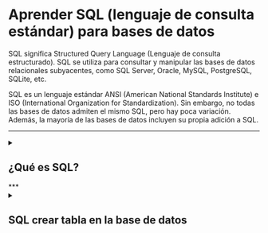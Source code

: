 # Aprender SQL (lenguaje de consulta estándar) para bases de datos

SQL significa Structured Query Language (Lenguaje de consulta estructurado). SQL se utiliza para consultar y manipular las bases de datos relacionales subyacentes, como SQL Server, Oracle, MySQL, PostgreSQL, SQLite, etc.

SQL es un lenguaje estándar ANSI (American National Standards Institute) e ISO (International Organization for Standardization). Sin embargo, no todas las bases de datos admiten el mismo SQL, pero hay poca variación. Además, la mayoría de las bases de datos incluyen su propia adición a SQL.
***

<details>  
  <summary>  
    
  ## __¿Qué es SQL?__
   </summary>

SQL significa Structured Query Language (Lenguaje de consulta estructurado). SQL se utiliza para consultar y manipular las bases de datos relacionales subyacentes, como SQL Server, Oracle, MySQL, PostgreSQL, SQLite, etc.

SQL es un lenguaje estándar ANSI (American National Standards Institute) e ISO (International Organization for Standardization). Sin embargo, no todas las bases de datos admiten el mismo SQL, pero hay poca variación. Además, la mayoría de las bases de datos incluyen su propia adición a SQL.
***
## Sintaxis SQL
SQL incluye las siguientes partes:

 - __Palabras clave:__ Las palabras clave son palabras reservadas o no reservadas. Las palabras clave reservadas en SQL son SELECT, INTO, UPDATE, DELETE, DROP, ASC, DESC, etc.
   
 - __Identificadores:__ Los identificadores son los nombres de los objetos de la base de datos como el nombre de la tabla, el nombre del esquema, el nombre de la función, etc.
   
 - __Cláusulas:__ Las cláusulas forman los componentes de las instrucciones SQL y las consultas como WHERE, GROUP BY, HAVING, ORDER BY.
   
 - __Expresión:__ Las expresiones en SQL producen valores escalares o columnas y filas de datos.
   
 - __Condiciones booleanas:__ Las condiciones son las expresiones que dan como resultado el valor booleano TRUE o FALSE. Se utilizan para limitar el efecto de las declaraciones o consultas.
 - __Consultas:__ Las consultas son las instrucciones SQL que recuperan los datos en función de criterios específicos. Las instrucciones que comienzan con la cláusula SELECT se denominan consultas porque recuperan datos de la base de datos subyacente.
   
 - __Declaraciones:__ Las instrucciones SQL pueden tener un efecto persistente en el esquema y los datos, o pueden controlar las transacciones, el flujo del programa, las conexiones, las sesiones o los 
diagnósticos. Las instrucciones INSERT, UPDATE, DROP, DELETE se denominan instrucciones SQL porque modifican la estructura o los datos de la base de datos subyacente.
***

## Clasificación SQL
SQL se clasifica en las siguientes categorías. Tenga en cuenta que las instrucciones mencionadas en las tablas siguientes pueden variar en diferentes bases de datos.

|Comandos|Descripción|
|--------|-----------|
|DDL | Lenguaje de definición de datos|
|DML | Lenguaje de manipulación de datos|
|TCL | Lenguaje de control de transferencias|
|DCL | Lenguajde de control de datos|

### DDl/ Lenguaje de definición de datos
Las instrucciones del lenguaje de definción de datos (DDL) se utilizan para definir la estructura de los datos en la base de datos, como tablas, procedemientos, funciones,vistas, etc. En la tabla siguiente se enumeran las instrucciones DDL;

|Declaración|Descripción|
|-----------|-----------|
|Create| Crear un nuevo objeto (tabla, procedimiento, función, vista, etc.) en la base de datos|
|Alter | Modificar la estructura de la base de datos|
|Drop | Eliminar objetos de la bases de datos |
|Rename | Cambiar el nombre de los objetos de la base de datos (Tabla, vista, secuencia, sinónimo privado)|
|Trucate | Quitar todos los registros de una tabla|

### DML/ Lenguaje de manipulación de datos 
Las instrucciones de lentguaje de manipulación de datos (DML) se utilizan para administrar datos dentro de un objeto de bases de datos. Permiite manipular y consultar lo exitente objetos de esquemas de bases de datos. En la siguiente tabla enumeran las instrucciones de DML 

|Declaración|Descripción|
|----|----|
|Select| Recuperar filas/columnas de una tabla |
|Insert| Insertar nuevos datos en una tabla|
|Update| Actualizar los registros existentes de una tabla |
|Delete| Eliminar los registros exitentes de una tabla |
|Merge | Inserte nuevas filas o actualice las fillas exitentes en un tabla en función de las condiciones especificas|
|Lock Table| Bloquee una o más tablas en un modo especificado. Basado en el bloqueo aplicado acceso a la tabla denegado o solo acceso real otorgado a otros usuarios|

### TLC/ Lenguaje de control de datos
Las instrucciones del lenguaje de control de transferencias (TLC) se utilizan para finalizar los cambios en los datos realizados mediante la ejecución de las intrucciones DML.

|Declaración|Descripción|
|-----------|-----------|
|Commit| Guarde permanentemente los cambios de transacción en la base de datos.|
|Rollback| Restaurar la base de datos a su estado original desde la última confirmación.|
|Savepoint | Crear un SAVEPOINT para que el comando Rollback lo ulitilice más tarde para deshacer los cambios realizados hasta ese momento.|
|Set Transaction| Establezca las propiedades de la transacción, como READ,WRITE o READ ONLY access.|

### DCL/ Lenguaje de control de datos
Las instrucciones de lenguaje de control de datos(DCL) se utiliza para aplicar la base de datos seguridad al otorgar privilegios a diferentes usuarios para acceder a la base de datos.

|Declaración|Descripción|
|-----------|-----------|
|Grant| Otorga privilegios al usuario para acceder a los datos.|
|Revoke | Recuperar los privilegios otorgados por el usuario.|
|Comment | Especifique los comentarios en las tablas y columnas de la base de datos.|
|Analyze| Recopilar estadisticas de la tabla, indice, partición, clúster,etc.|
|Audit | Realizar un seguimiento de la aparición de instrucciones u operadores SQL especificas o todas en algún objeto Schema especifico.|

### SCL/ Lenguaje de control de sesión
Las instrucciones de lenguaje de control de seción(SCL) se utilizan para administrar las cambios hecho a la base de datos mediante la ejecución de instrucciones DML. Los comandos SCL varían en una función
de la base de datos mediante ejecución de instrucciones DML. Los comandos SCL varían en función de la base de datos. En la siguiente tabla se enumeran los comandos SCL para la base de datos de Oracle.

|Declaración|Descripción|
|-----------|-----------|
|Alter session| Modificar los parametros  de la base de datos para la sesión actual.|
|Set role | Para habilitar o deshabilitar roles para la sesión actual. |
</details>
***

<details>
  <summary>
    
  ## __SQL crear tabla en la base de datos__
  </summary>
  
Las sentencias __CREATE__ se utilizan para crear las estructuras de la base de datos como la tabla, vista, secuencia, función, procedimiento, paquete, disparador, etc. Iremos y exploraremos todas estas de bases de datos en la última parte de los tutoriales. 

La instrucción __CREATE TABLE__ Se utiliza para crear una nueva tabla en la base de datos. A continuación se muestra la sintaxis para crear una nueva tabla en la base de datos.

~~~
CREATE TABLE table_name(
    column_name1 data_type [NULL|NOT NULL],
    column_name2 data_type [NULL|NOT NULL],
);
~~~
</details>




